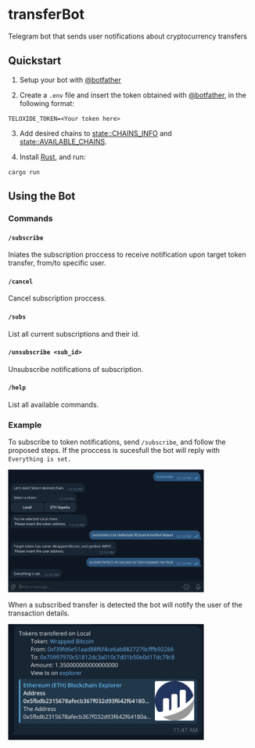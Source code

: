 # transferBot
Telegram bot that sends user notifications about cryptocurrency transfers

## Quickstart

1. Setup your bot with [@botfather](https://t.me/botfather)

2. Create a `.env` file and insert the token obtained with [@botfather](https://t.me/botfather), in the following format:
```
TELOXIDE_TOKEN=<Your token here>
``` 

3. Add desired chains to [state::CHAINS_INFO](./src/state.rs) and [state::AVAILABLE_CHAINS](./src/state.rs).

4. Install [Rust](https://www.rust-lang.org/learn/get-started), and run:
```
cargo run
``` 

## Using the Bot
### Commands
#### `/subscribe`
Iniates the subscription proccess to receive notification upon target token transfer, from/to specific user.
#### `/cancel`
Cancel subscription proccess.

#### `/subs` 
List all current subscriptions and their id.

#### `/unsubscribe <sub_id>`
Unsubscribe notifications of subscription.

#### `/help`
List all available commands.


### Example
To subscribe to token notifications, send `/subscribe`, and follow the proposed steps. If the proccess is sucesfull the bot will reply with `Everything is set.`

<img src="https://github.com/franciscofigueira/transferBot/blob/main/extra/example_subscription.png?raw=true" alt="drawing" width="400"/>

When a subscribed transfer is detected the bot will notify the user of the transaction details.

<img src="https://github.com/franciscofigueira/transferBot/blob/main/extra/example_notification.png?raw=true" alt="drawing" width="400"/>


